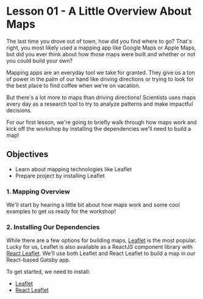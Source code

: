 # Lesson 01 - A Little Overview About Maps

The last time you drove out of town, how did you find where to go? That's right, you most likely used a mapping app like Google Maps or Apple Maps, but did you ever think about how those maps were built and whether or not you could build your own?

Mapping apps are an everyday tool we take for granted. They give us a ton of power in the palm of our hand like driving directions or trying to look for the best place to find coffee when we're on vacation.

But there's a lot more to maps than driving directions! Scientists uses maps every day as a research tool to try to analyze patterns and make impactful decisions.

For our first lesson, we're going to briefly walk through how maps work and kick off the workshop by installing the dependencies we'll need to build a map!

## Objectives
* Learn about mapping technologies like Leaflet
* Prepare project by installing Leaflet


### 1. Mapping Overview

We'll start by hearing a little bit about how maps work and some cool examples to get us ready for the workshop!

### 2. Installing Our Dependencies

While there are a few options for building maps, [Leaflet](https://leafletjs.com/) is the most popular. Lucky for us, Leaflet is also available as a ReactJS component library with [React Leaflet](https://react-leaflet.js.org/). We'll use both Leaflet and React Leaflet to build a map in our React-based Gatsby app.

To get started, we need to install:
* [Leaflet](https://www.npmjs.com/package/leaflet)
* [React Leaflet](https://www.npmjs.com/package/react-leaflet)
